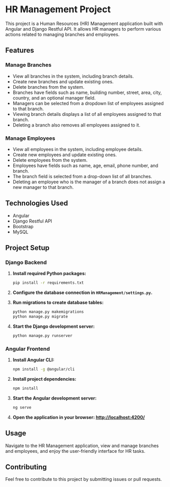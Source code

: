# HR Management Project

This project is a Human Resources (HR) Management application built with Angular and Django Restful API. It allows HR managers to perform various actions related to managing branches and employees.

## Features

### Manage Branches

- View all branches in the system, including branch details.
- Create new branches and update existing ones.
- Delete branches from the system.
- Branches have fields such as name, building number, street, area, city, country, and an optional manager field.
- Managers can be selected from a dropdown list of employees assigned to that branch.
- Viewing branch details displays a list of all employees assigned to that branch.
- Deleting a branch also removes all employees assigned to it.

### Manage Employees

- View all employees in the system, including employee details.
- Create new employees and update existing ones.
- Delete employees from the system.
- Employees have fields such as name, age, email, phone number, and branch.
- The branch field is selected from a drop-down list of all branches.
- Deleting an employee who is the manager of a branch does not assign a new manager to that branch.

## Technologies Used

- Angular
- Django Restful API
- Bootstrap
- MySQL

## Project Setup

### Django Backend

1. **Install required Python packages:**

    ```bash
    pip install -r requirements.txt
    ```

2. **Configure the database connection in `HRManagement/settings.py`.**

3. **Run migrations to create database tables:**

    ```bash
    python manage.py makemigrations
    python manage.py migrate
    ```

4. **Start the Django development server:**

    ```bash
    python manage.py runserver
    ```

### Angular Frontend

1. **Install Angular CLI:**

    ```bash
    npm install -g @angular/cli
    ```

2. **Install project dependencies:**

    ```bash
    npm install
    ```

3. **Start the Angular development server:**

    ```bash
    ng serve
    ```

4. **Open the application in your browser: [http://localhost:4200/](http://localhost:4200/)**

## Usage

Navigate to the HR Management application, view and manage branches and employees, and enjoy the user-friendly interface for HR tasks.

## Contributing

Feel free to contribute to this project by submitting issues or pull requests.
